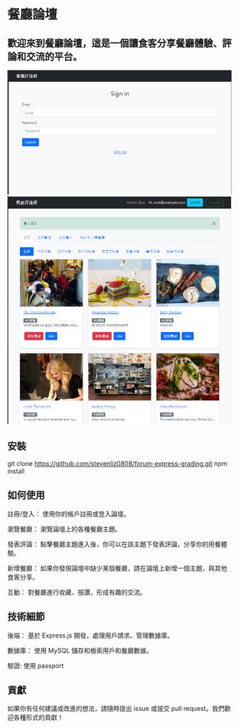 # 餐廳論壇

## 歡迎來到餐廳論壇，這是一個讓食客分享餐廳體驗、評論和交流的平台。

![登入頁面](./public/img/signin.png)
![首頁](./public/img/home.png)

## 安裝

git clone https://github.com/stevenliz0808/forum-express-grading.git
npm install

## 如何使用

註冊/登入： 使用你的帳戶註冊或登入論壇。

瀏覽餐廳： 瀏覽論壇上的各種餐廳主題。

發表評論： 點擊餐廳主題進入後，你可以在該主題下發表評論，分享你的用餐體驗。

新增餐廳： 如果你發現論壇中缺少某個餐廳，請在論壇上新增一個主題，與其他食客分享。

互動： 對餐廳進行收藏、按讚，形成有趣的交流。

## 技術細節

後端： 基於 Express.js 開發，處理用戶請求、管理數據庫。

數據庫： 使用 MySQL 儲存和檢索用戶和餐廳數據。

驗證: 使用 passport

## 貢獻

如果你有任何建議或改進的想法，請隨時提出 issue 或提交 pull request。我們歡迎各種形式的貢獻！
